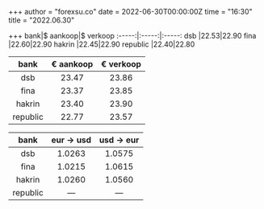 +++
author = "forexsu.co"
date = 2022-06-30T00:00:00Z
time = "16:30"
title = "2022.06.30"

+++
bank|$ aankoop|$ verkoop
:-----:|:-----:|:-----:
dsb  |22.53|22.90
fina  |22.60|22.90
hakrin  |22.45|22.90
republic  |22.40|22.80

bank|€ aankoop|€ verkoop
:-----:|:-----:|:-----:
dsb  |23.47|23.86
fina  |23.37|23.85
hakrin  |23.40|23.90
republic  |22.77|23.57

bank|eur → usd|usd → eur
:-----:|:-----:|:-----:
dsb  |1.0263|1.0575
fina  |1.0215|1.0615
hakrin  |1.0260|1.0560
republic  |—|—
